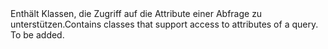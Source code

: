 <Namespace Name="Microsoft.WindowsAzure.MobileServices.Query">
  <Docs>
    <summary><span data-ttu-id="d8781-101">Enthält Klassen, die Zugriff auf die Attribute einer Abfrage zu unterstützen.</span><span class="sxs-lookup"><span data-stu-id="d8781-101">Contains classes that support access to attributes of a query.</span></span></summary> 
    <remarks>To be added.</remarks>
  </Docs>
</Namespace>
